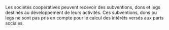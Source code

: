 Les sociétés coopératives peuvent recevoir des subventions, dons et legs destinés au développement de leurs activités.
Ces subventions, dons ou legs ne sont pas pris en compte pour le calcul des intérêts versés aux parts sociales.